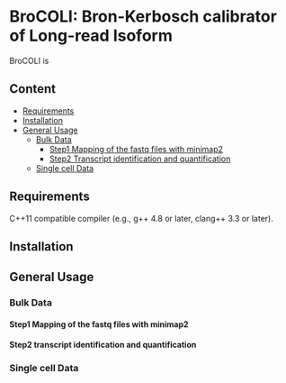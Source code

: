 # BroCOLI: Bron-Kerbosch calibrator of Long-read Isoform
BroCOLI is 
## Content
- [Requirements](##Requirements)
- [Installation](##Installation)
- [General Usage](##GeneralUsage)
    + [Bulk Data](###BulkData)
        * [Step1 Mapping of the fastq files with minimap2](####Step1)
        * [Step2 Transcript identification and quantification](####Step2)
    + [Single cell Data](###SinglecellData)




## Requirements
C++11 compatible compiler (e.g., g++ 4.8 or later, clang++ 3.3 or later).


## Installation



## General Usage
### Bulk Data
#### Step1 Mapping of the fastq files with minimap2


#### Step2 transcript identification and quantification

### Single cell Data
